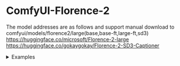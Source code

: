 # ComfyUI-Florence-2
The model addresses are as follows and support manual download to comfyui/models/florence2/large(base,base-ft,large-ft,sd3)
https://huggingface.co/microsoft/Florence-2-large
https://huggingface.co/gokaygokay/Florence-2-SD3-Captioner

<details>
Thanks to original node developer spacepxl and model fine-tuning author gokaygokay

<summary>Examples</summary>

![](sd3.png)



</details>
